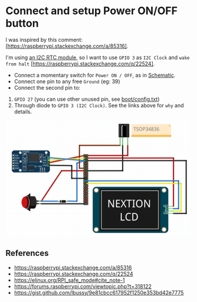 # Connect and setup Power ON/OFF button

I was inspired by this comment: [https://raspberrypi.stackexchange.com/a/85316].

I'm using [an I2C RTC module](RTC.md), so I want to use `GPIO 3` as `I2C Clock` and `wake from halt` [https://raspberrypi.stackexchange.com/q/22524].

- Connect a momentary switch for `Power ON / OFF`, as in [Schematic](/media/Schematic.png).
- Connect one pin to any free `Ground` (eg: 39)
- Connect the second pin to:
1. `GPIO 27` (you can use other unused pin, see [boot/config.txt](files/boot/config.txt))
2. Through diode to `GPIO 3 (I2C Clock)`. See the links above for `why` and details.

![Schematic](/media/Schematic.png)

## References
- https://raspberrypi.stackexchange.com/a/85316
- https://raspberrypi.stackexchange.com/q/22524
- https://elinux.org/RPI_safe_mode#cite_note-1
- https://forums.raspberrypi.com/viewtopic.php?t=318122
- https://gist.github.com/lbussy/9e81cbcc617952f1250e353bd42e7775

